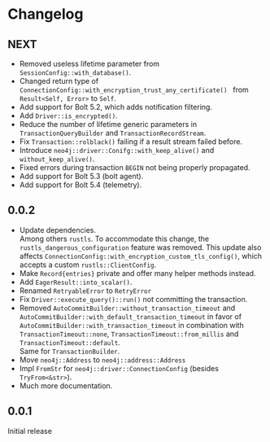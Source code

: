 # Changelog

## NEXT

- Removed useless lifetime parameter from `SessionConfig::with_database()`.
- Changed return type of `ConnectionConfig::with_encryption_trust_any_certificate() ` from `Result<Self, Error>`
  to `Self`.
- Add support for Bolt 5.2, which adds notification filtering.
- Add `Driver::is_encrypted()`.
- Reduce the number of lifetime generic parameters in `TransactionQueryBuilder` and `TransactionRecordStream`.
- Fix `Transaction::rolblack()` failing if a result stream failed before.
- Introduce `neo4j::driver::Conifg::with_keep_alive()` and `without_keep_alive()`.
- Fixed errors during transaction `BEGIN` not being properly propagated.
- Add support for Bolt 5.3 (bolt agent).
- Add support for Bolt 5.4 (telemetry).

## 0.0.2

- Update dependencies.  
  Among others `rustls`.
  To accommodate this change, the `rustls_dangerous_configuration` feature was removed.
  This update also affects `ConnectionConfig::with_encryption_custom_tls_config()`, which accepts a
  custom `rustls::ClientConfig`.
- Make `Record{entries}` private and offer many helper methods instead.
- Add `EagerResult::into_scalar()`.
- Renamed `RetryableError` to `RetryError`
- Fix `Driver::execute_query()::run()` not committing the transaction.
- Removed `AutoCommitBuilder::without_transaction_timeout` and `AutoCommitBuilder::with_default_transaction_timeout`
  in favor of `AutoCommitBuilder::with_transaction_timeout` in combination with `TransactionTimeout::none`,
  `TransactionTimeout::from_millis` and `TransactionTimeout::default`.  
  Same for `TransactionBuilder`.
- Move `neo4j::Address` to `neo4j::address::Address`
- Impl `FromStr` for `neo4j::driver::ConnectionConfig` (besides `TryFrom<&str>`).
- Much more documentation.

## 0.0.1

Initial release
